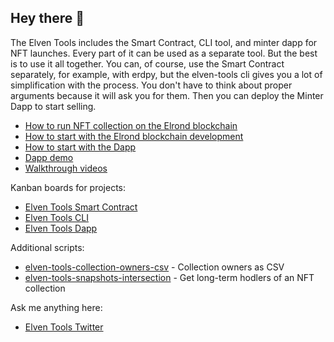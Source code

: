## Hey there 👋

The Elven Tools includes the Smart Contract, CLI tool, and minter dapp for NFT launches. Every part of it can be used as a separate tool. But the best is to use it all together. You can, of course, use the Smart Contract separately, for example, with erdpy, but the elven-tools cli gives you a lot of simplification with the process. You don't have to think about proper arguments because it will ask you for them. Then you can deploy the Minter Dapp to start selling.

- [How to run NFT collection on the Elrond blockchain](https://youtu.be/resGP6a7_34)
- [How to start with the Elrond blockchain development](https://www.julian.io/articles/how-to-start-with-elrond.html)
- [How to start with the Dapp](https://www.elven.tools/docs/how-to-start-with-the-dapp.html)
- [Dapp demo](https://dapp-demo.elven.tools/)
- [Walkthrough videos](https://www.youtube.com/channel/UCaj-mgcY9CWbLdZsC5Gt00g/videos)

Kanban boards for projects:
- [Elven Tools Smart Contract](https://github.com/orgs/ElvenTools/projects/4)
- [Elven Tools CLI](https://github.com/orgs/ElvenTools/projects/3)
- [Elven Tools Dapp](https://github.com/orgs/ElvenTools/projects/2)

Additional scripts:
- [elven-tools-collection-owners-csv](https://github.com/ElvenTools/elven-tools-collection-owners-csv) - Collection owners as CSV
- [elven-tools-snapshots-intersection](https://github.com/ElvenTools/elven-tools-snapshots-intersection) - Get long-term hodlers of an NFT collection

Ask me anything here:

- [Elven Tools Twitter](https://twitter.com/ElvenTools)
